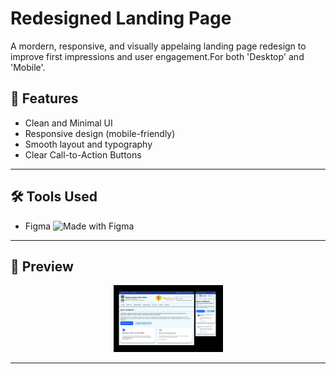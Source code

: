 # Redesigned Landing Page

A mordern, responsive, and visually appelaing landing page redesign to improve first impressions and user engagement.For both 'Desktop' and 'Mobile'.

## 🚀 Features
- Clean and Minimal UI
- Responsive design (mobile-friendly)
- Smooth layout and typography
- Clear Call-to-Action Buttons

---

## 🛠️ Tools Used
- Figma ![Made with Figma](https://img.shields.io/badge/Made%20with-Figma-blue?logo=figma)

---

## 📸 Preview
<p align="center">
  <img src="redesigned_website.jpg" width="175"/>

</p>

---